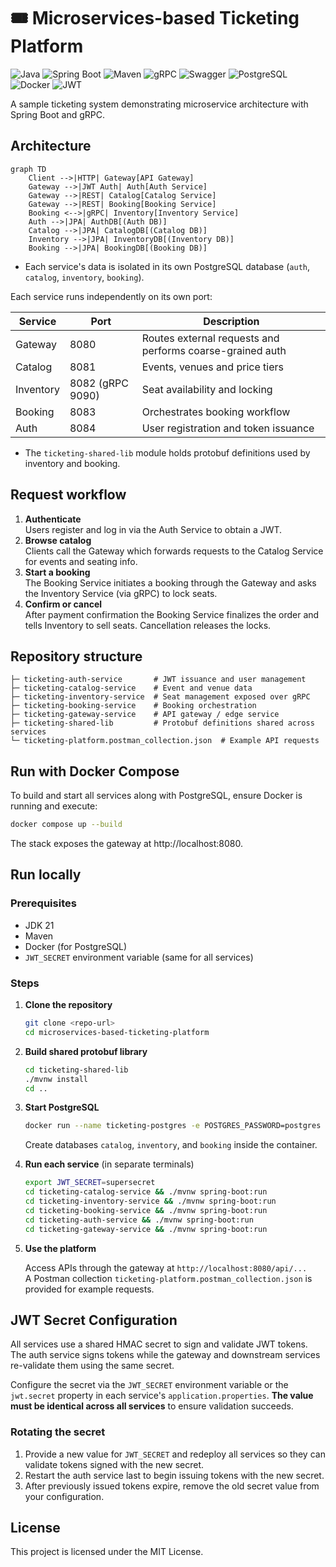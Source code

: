 # 🎟️ Microservices-based Ticketing Platform

![Java](https://img.shields.io/badge/Java-21-ED8B00?logo=openjdk&logoColor=white)
![Spring Boot](https://img.shields.io/badge/Spring%20Boot-3.2-6DB33F?logo=springboot&logoColor=white)
![Maven](https://img.shields.io/badge/Maven-3.9.6-C71A36?logo=apache-maven&logoColor=white)
![gRPC](https://img.shields.io/badge/gRPC-Enabled-4A154B?logo=grpc&logoColor=white)
![Swagger](https://img.shields.io/badge/Swagger-API%20Docs-85EA2D?logo=swagger&logoColor=white)
![PostgreSQL](https://img.shields.io/badge/PostgreSQL-15-336791?logo=postgresql&logoColor=white)
![Docker](https://img.shields.io/badge/Docker-Enabled-2496ED?logo=docker&logoColor=white)
![JWT](https://img.shields.io/badge/JWT-Auth%20Tokens-ffffff?logo=jsonwebtokens&logoColor=white)




A sample ticketing system demonstrating microservice architecture with Spring Boot and gRPC.


## Architecture

```mermaid
graph TD
    Client -->|HTTP| Gateway[API Gateway]
    Gateway -->|JWT Auth| Auth[Auth Service]
    Gateway -->|REST| Catalog[Catalog Service]
    Gateway -->|REST| Booking[Booking Service]
    Booking <-->|gRPC| Inventory[Inventory Service]
    Auth -->|JPA| AuthDB[(Auth DB)]
    Catalog -->|JPA| CatalogDB[(Catalog DB)]
    Inventory -->|JPA| InventoryDB[(Inventory DB)]
    Booking -->|JPA| BookingDB[(Booking DB)]
```

- Each service's data is isolated in its own PostgreSQL database (`auth`, `catalog`, `inventory`, `booking`).

Each service runs independently on its own port:

| Service | Port | Description |
|---------|------|-------------|
| Gateway | 8080 | Routes external requests and performs coarse-grained auth |
| Catalog | 8081 | Events, venues and price tiers |
| Inventory | 8082 (gRPC 9090) | Seat availability and locking |
| Booking | 8083 | Orchestrates booking workflow |
| Auth | 8084 | User registration and token issuance |

- The `ticketing-shared-lib` module holds protobuf definitions used by inventory and booking.

## Request workflow

1. **Authenticate**  
   Users register and log in via the Auth Service to obtain a JWT.
2. **Browse catalog**  
   Clients call the Gateway which forwards requests to the Catalog Service for events and seating info.
3. **Start a booking**  
   The Booking Service initiates a booking through the Gateway and asks the Inventory Service (via gRPC) to lock seats.
4. **Confirm or cancel**  
   After payment confirmation the Booking Service finalizes the order and tells Inventory to sell seats. Cancellation releases the locks.

## Repository structure

```
├─ ticketing-auth-service       # JWT issuance and user management
├─ ticketing-catalog-service    # Event and venue data
├─ ticketing-inventory-service  # Seat management exposed over gRPC
├─ ticketing-booking-service    # Booking orchestration
├─ ticketing-gateway-service    # API gateway / edge service
├─ ticketing-shared-lib         # Protobuf definitions shared across services
└─ ticketing-platform.postman_collection.json  # Example API requests
```

## Run with Docker Compose

To build and start all services along with PostgreSQL, ensure Docker is running and execute:

```bash
docker compose up --build
```

The stack exposes the gateway at http://localhost:8080.

## Run locally

### Prerequisites

- JDK 21
- Maven
- Docker (for PostgreSQL)
- `JWT_SECRET` environment variable (same for all services)

### Steps

1. **Clone the repository**

   ```bash
   git clone <repo-url>
   cd microservices-based-ticketing-platform
   ```

2. **Build shared protobuf library**

   ```bash
   cd ticketing-shared-lib
   ./mvnw install
   cd ..
   ```

3. **Start PostgreSQL**

   ```bash
   docker run --name ticketing-postgres -e POSTGRES_PASSWORD=postgres -p 5432:5432 -d postgres
   ```

   Create databases `catalog`, `inventory`, and `booking` inside the container.

4. **Run each service** (in separate terminals)

   ```bash
   export JWT_SECRET=supersecret
   cd ticketing-catalog-service && ./mvnw spring-boot:run
   cd ticketing-inventory-service && ./mvnw spring-boot:run
   cd ticketing-booking-service && ./mvnw spring-boot:run
   cd ticketing-auth-service && ./mvnw spring-boot:run
   cd ticketing-gateway-service && ./mvnw spring-boot:run
   ```

5. **Use the platform**

   Access APIs through the gateway at `http://localhost:8080/api/...`  
   A Postman collection `ticketing-platform.postman_collection.json` is provided for example requests.

## JWT Secret Configuration

All services use a shared HMAC secret to sign and validate JWT tokens. The auth service signs tokens while the gateway and downstream services re-validate them using the same secret.

Configure the secret via the `JWT_SECRET` environment variable or the `jwt.secret` property in each service's `application.properties`. **The value must be identical across all services** to ensure validation succeeds.

### Rotating the secret

1. Provide a new value for `JWT_SECRET` and redeploy all services so they can validate tokens signed with the new secret.
2. Restart the auth service last to begin issuing tokens with the new secret.
3. After previously issued tokens expire, remove the old secret value from your configuration.


## License

This project is licensed under the MIT License.  

